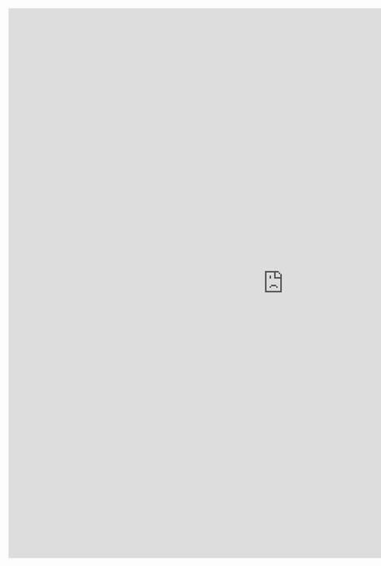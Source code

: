<iframe src="https://lamastex.github.io/spark-trend-calculus-examples/notebooks/db/FX1M.html" width="1080" height="1080" frameborder="0"></iframe>
